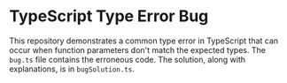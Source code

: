 # TypeScript Type Error Bug

This repository demonstrates a common type error in TypeScript that can occur when function parameters don't match the expected types.  The `bug.ts` file contains the erroneous code. The solution, along with explanations, is in `bugSolution.ts`.